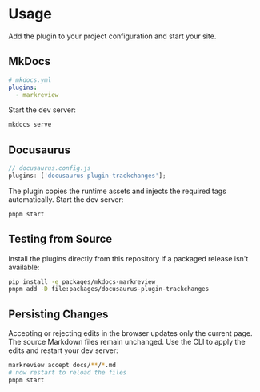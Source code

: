# Usage

Add the plugin to your project configuration and start your site.

## MkDocs

```yaml
# mkdocs.yml
plugins:
  - markreview
```

Start the dev server:

```bash
mkdocs serve
```

## Docusaurus

```js
// docusaurus.config.js
plugins: ['docusaurus-plugin-trackchanges'];
```
The plugin copies the runtime assets and injects the required tags automatically.
Start the dev server:

```bash
pnpm start
```

## Testing from Source

Install the plugins directly from this repository if a packaged release isn't available:

```bash
pip install -e packages/mkdocs-markreview
pnpm add -D file:packages/docusaurus-plugin-trackchanges
```

## Persisting Changes

Accepting or rejecting edits in the browser updates only the current page.
The source Markdown files remain unchanged. Use the CLI to apply the edits
and restart your dev server:

```bash
markreview accept docs/**/*.md
# now restart to reload the files
pnpm start
```
